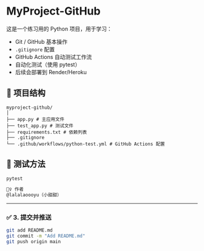 # MyProject-GitHub

这是一个练习用的 Python 项目，用于学习：

- Git / GitHub 基本操作
- `.gitignore` 配置
- GitHub Actions 自动测试工作流
- 自动化测试（使用 pytest）
- 后续会部署到 Render/Heroku

## 📁 项目结构
```
myproject-github/
│
├── app.py # 主应用文件
├── test_app.py # 测试文件
├── requirements.txt # 依赖列表
├── .gitignore
└── .github/workflows/python-test.yml # GitHub Actions 配置
```

## 🧪 测试方法

```bash
pytest

🙋‍♀️ 作者
@lalalaoooyu（小甜甜）

```
---

### ✅ 3. 提交并推送

```bash
git add README.md
git commit -m "Add README.md"
git push origin main

